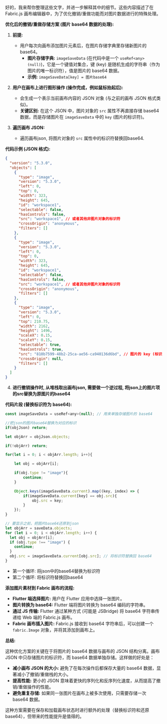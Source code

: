 好的，我来帮你整理这些文字，并进一步解释其中的细节。这些内容描述了在 Fabric.js 画布编辑器中，为了优化撤销/重做功能而对图片数据进行的特殊处理。

**优化后的撤销/重做存储方案 (图片 base64 数据的处理):**

1.  **前提:**

    *   用户每次向画布添加图片元素后，在图片存储字典里存储新图片的 base64。
        *   **图片存储字典:**  `imageSaveData` (在代码中是一个 `useRef<any>(null)`)，它是一个键值对集合，键 (key) 是随机生成的字符串（作为图片的唯一标识符），值是图片的 base64 数据。
        *   **示例:**  `imageSaveData[key] = 图片base64`

2.  **用户在画布上进行图形操作 (操作完成，例如鼠标抬起后):**

    *   会生成一个表示当前画布内容的 JSON 对象 (与之前的画布 JSON 格式类似)。
    *   **关键区别:**  在这个 JSON 中，图片对象的 `src` 属性不再直接存储 base64 数据，而是存储图片在 `imageSaveData` 中的 `key` (图片的标识符)。

3.  **遍历画布 JSON:**
    * 遍历画布json, 将图片对象的 `src` 属性中的标识符替换回base64.

**代码示例 (JSON 格式):**

```json
{
  "version": "5.3.0",
  "objects": [
    {
      "type": "image",
      "version": "5.3.0",
      "left": 0,
      "top": 0,
      "width": 323,
      "height": 645,
      "id": "workspace1",
      "selectable": false,
      "hasControls": false,
      "src": "workspace1", // 或者其他非图片对象的标识符
      "crossOrigin": "anonymous",
      "filters": []
    },
    {
      "type": "image",
      "version": "5.3.0",
      "left": 0,
      "top": 0,
      "width": 323,
      "height": 645,
      "id": "workspace1",
      "selectable": false,
      "hasControls": false,
      "src": "workspace1", // 或者其他非图片对象的标识符
      "crossOrigin": "anonymous",
      "filters": []
    },
    {
      "type": "image",
      "version": "5.3.0",
      "left": 0,
      "top": 210.75,
      "width": 2162,
      "height": 1496,
      "scaleX": 0.15,
      "scaleY": 0.15,
      "selectable": true,
      "hasControls": true,
      "src": "810b7599-48b2-25ca-ae56-ca940136d6bd", // 图片的 key (标识符)
      "crossOrigin": null,
      "filters": []
    }
  ]
}
```

4. **进行撤销操作时, 从堆栈取出画布json, 需要做一个逆过程, 将json上的图片项的src替换为原图片的base64**

**代码片段 (替换标识符为 base64):**

```javascript
const imageSaveData = useRef<any>(null); // 用来单独存储图片的 base64

//把json的图片base64替换为对应的标识
if(objJson) return;

let objArr = objJson.objects;

if(!objArr) return;

for(let i = 0; i < objArr.length; i++){

    let obj = objArr[i];

    if(obj.type != "image"){
        continue;
    }

    Object.keys(imageSaveData.current).map((key, index) => {
        if(imageSaveData.current[key] == obj.src){
            obj.src = key;
        }
    });
}

// 要显示之前，把图片base64还原到json
let objArr = saveData.objects;
for (let i = 0; i < objArr.length; i++) {
  let obj = objArr[i];
  if (obj.type !== "image") {
    continue;
  }
  obj.src = imageSaveData.current[obj.src]; // 将标识符替换回 base64
}
```

*   第一个循环: 将json中的base64替换为标识符
*   第二个循环: 将标识符替换回base64

**添加图片素材到 Fabric 画布的流程:**

*   **Flutter 端选择图片:**  用户在 Flutter 应用中选择一张图片。
*   **图片转换为 base64:**  Flutter 端将图片转换为 base64 编码的字符串。
*   **通过 JS 传输:**  Flutter 通过某种方式 (可能是 JSBridge) 将 base64 字符串传递给 Web 端的 Fabric.js 画布。
*   **Fabric 画布插入图片:**  Fabric.js 接收到 base64 字符串后，可以创建一个 `fabric.Image` 对象，并将其添加到画布上。

**总结:**

这种优化方案的关键在于将图片的 base64 数据与画布的 JSON 结构分离。画布 JSON 中只存储图片的标识符，而 base64 数据单独存储。这样做的好处是：

*   **减小画布 JSON 的大小:**  避免了在每次操作后都保存大量的 base64 数据，显著减小了撤销/重做栈的大小。
*   **提高性能:**  更小的 JSON 意味着更快的序列化和反序列化速度，从而提高了撤销/重做操作的性能。
*   **避免重复存储:** 如果同一张图片在画布上被多次使用，只需要存储一次 base64 数据。

这种方案需要在保存和加载画布状态时进行额外的处理（替换标识符和还原 base64），但带来的性能提升是值得的。
